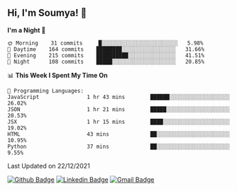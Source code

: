 ## Hi, I'm Soumya! 👋

<!--START_SECTION:waka-->
**I'm a Night 🦉** 

```text
🌞 Morning    31 commits     █░░░░░░░░░░░░░░░░░░░░░░░░   5.98% 
🌆 Daytime    164 commits    ████████░░░░░░░░░░░░░░░░░   31.66% 
🌃 Evening    215 commits    ██████████░░░░░░░░░░░░░░░   41.51% 
🌙 Night      108 commits    █████░░░░░░░░░░░░░░░░░░░░   20.85%

```


📊 **This Week I Spent My Time On** 

```text
💬 Programming Languages: 
JavaScript               1 hr 43 mins        ██████░░░░░░░░░░░░░░░░░░░   26.02% 
JSON                     1 hr 21 mins        █████░░░░░░░░░░░░░░░░░░░░   20.53% 
JSX                      1 hr 15 mins        ████░░░░░░░░░░░░░░░░░░░░░   19.02% 
HTML                     43 mins             ██░░░░░░░░░░░░░░░░░░░░░░░   10.95% 
Python                   37 mins             ██░░░░░░░░░░░░░░░░░░░░░░░   9.55%

```


 Last Updated on 22/12/2021
<!--END_SECTION:waka-->

[![Github Badge](https://img.shields.io/badge/-rubyruins-grey?style=for-the-badge&logo=github&logoColor=white&link=https://github.com/rubyruins/)](https://www.github.com/rubyruins/) 
[![Linkedin Badge](https://img.shields.io/badge/-Soumya%20Parekh-0072b1?style=for-the-badge&logo=Linkedin&logoColor=white&link=https://www.linkedin.com/in/Soumya-Parekh/)](https://www.linkedin.com/in/Soumya-Parekh/) 
[![Gmail Badge](https://img.shields.io/badge/-soumya.parekh@somaiya.edu-c14438?style=for-the-badge&logo=Gmail&logoColor=white&link=mailto:soumya.parekh@somaiya.edu)](mailto:soumya.parekh@somaiya.edu) 
